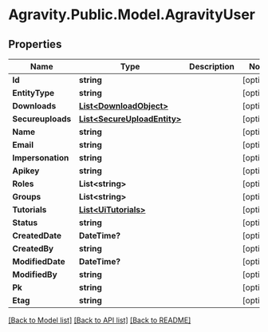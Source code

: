 # Agravity.Public.Model.AgravityUser

## Properties

Name | Type | Description | Notes
------------ | ------------- | ------------- | -------------
**Id** | **string** |  | [optional] 
**EntityType** | **string** |  | [optional] 
**Downloads** | [**List&lt;DownloadObject&gt;**](DownloadObject.md) |  | [optional] 
**Secureuploads** | [**List&lt;SecureUploadEntity&gt;**](SecureUploadEntity.md) |  | [optional] 
**Name** | **string** |  | [optional] 
**Email** | **string** |  | [optional] 
**Impersonation** | **string** |  | [optional] 
**Apikey** | **string** |  | [optional] 
**Roles** | **List&lt;string&gt;** |  | [optional] 
**Groups** | **List&lt;string&gt;** |  | [optional] 
**Tutorials** | [**List&lt;UiTutorials&gt;**](UiTutorials.md) |  | [optional] 
**Status** | **string** |  | [optional] 
**CreatedDate** | **DateTime?** |  | [optional] 
**CreatedBy** | **string** |  | [optional] 
**ModifiedDate** | **DateTime?** |  | [optional] 
**ModifiedBy** | **string** |  | [optional] 
**Pk** | **string** |  | [optional] 
**Etag** | **string** |  | [optional] 

[[Back to Model list]](../README.md#documentation-for-models) [[Back to API list]](../README.md#documentation-for-api-endpoints) [[Back to README]](../README.md)

